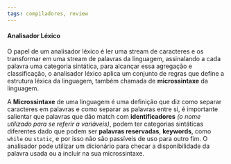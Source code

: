 ```yaml
---
tags: compiladores, review
---
```

#### Analisador Léxico

O papel de um analisador léxico é ler uma stream de caracteres e os transformar em uma stream de palavras da linguagem, assinalando a cada palavra uma categoria sintática, para alcançar essa agregação e classificação, o analisador léxico aplica um conjunto de regras que define a estrutura léxica da linguagem, também chamada de **microssintaxe** da linguagem.

A **Microssintaxe** de uma linguagem é uma definição que diz como separar caracteres em palavras e como separar as palavras entre si, é importante salientar que palavras que dão match com **identificadores** *(o nome utilizado para se referir a variáveis)*, podem ter categorias sintáticas diferentes dado que podem ser **palavras reservadas**, **keywords**, como `while` ou `static`, e por isso não são passíveis de uso para outro fim. O analisador pode utilizar um dicionário para checar a disponibilidade da palavra usada ou a incluir na sua microssintaxe.


